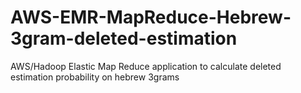 # AWS-EMR-MapReduce-Hebrew-3gram-deleted-estimation
AWS/Hadoop Elastic Map Reduce application to calculate deleted estimation probability on hebrew 3grams
